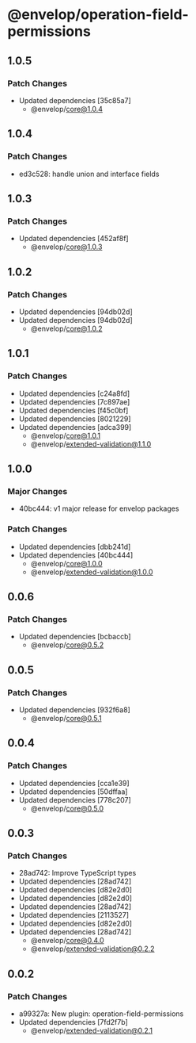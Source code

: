# @envelop/operation-field-permissions

## 1.0.5

### Patch Changes

- Updated dependencies [35c85a7]
  - @envelop/core@1.0.4

## 1.0.4

### Patch Changes

- ed3c528: handle union and interface fields

## 1.0.3

### Patch Changes

- Updated dependencies [452af8f]
  - @envelop/core@1.0.3

## 1.0.2

### Patch Changes

- Updated dependencies [94db02d]
- Updated dependencies [94db02d]
  - @envelop/core@1.0.2

## 1.0.1

### Patch Changes

- Updated dependencies [c24a8fd]
- Updated dependencies [7c897ae]
- Updated dependencies [f45c0bf]
- Updated dependencies [8021229]
- Updated dependencies [adca399]
  - @envelop/core@1.0.1
  - @envelop/extended-validation@1.1.0

## 1.0.0

### Major Changes

- 40bc444: v1 major release for envelop packages

### Patch Changes

- Updated dependencies [dbb241d]
- Updated dependencies [40bc444]
  - @envelop/core@1.0.0
  - @envelop/extended-validation@1.0.0

## 0.0.6

### Patch Changes

- Updated dependencies [bcbaccb]
  - @envelop/core@0.5.2

## 0.0.5

### Patch Changes

- Updated dependencies [932f6a8]
  - @envelop/core@0.5.1

## 0.0.4

### Patch Changes

- Updated dependencies [cca1e39]
- Updated dependencies [50dffaa]
- Updated dependencies [778c207]
  - @envelop/core@0.5.0

## 0.0.3

### Patch Changes

- 28ad742: Improve TypeScript types
- Updated dependencies [28ad742]
- Updated dependencies [d82e2d0]
- Updated dependencies [d82e2d0]
- Updated dependencies [28ad742]
- Updated dependencies [2113527]
- Updated dependencies [d82e2d0]
- Updated dependencies [28ad742]
  - @envelop/core@0.4.0
  - @envelop/extended-validation@0.2.2

## 0.0.2

### Patch Changes

- a99327a: New plugin: operation-field-permissions
- Updated dependencies [7fd2f7b]
  - @envelop/extended-validation@0.2.1
